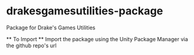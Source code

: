 # drakesgamesutilities-package
 Package for Drake's Games Utilities

** To Import **
Import the package using the Unity Package Manager via the github repo's url